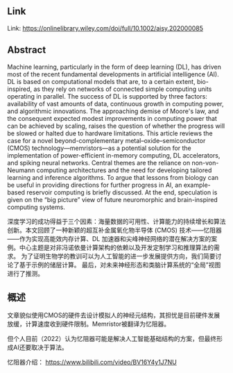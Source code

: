## Link
Link: https://onlinelibrary.wiley.com/doi/full/10.1002/aisy.202000085

## Abstract
Machine learning, particularly in the form of deep learning (DL), has driven most of the recent fundamental developments in artificial intelligence (AI). DL is based on computational models that are, to a certain extent, bio-inspired, as they rely on networks of connected simple computing units operating in parallel. The success of DL is supported by three factors: availability of vast amounts of data, continuous growth in computing power, and algorithmic innovations. The approaching demise of Moore's law, and the consequent expected modest improvements in computing power that can be achieved by scaling, raises the question of whether the progress will be slowed or halted due to hardware limitations. This article reviews the case for a novel beyond-complementary metal–oxide–semiconductor (CMOS) technology—memristors—as a potential solution for the implementation of power-efficient in-memory computing, DL accelerators, and spiking neural networks. Central themes are the reliance on non-von-Neumann computing architectures and the need for developing tailored learning and inference algorithms. To argue that lessons from biology can be useful in providing directions for further progress in AI, an example-based reservoir computing is briefly discussed. At the end, speculation is given on the “big picture” view of future neuromorphic and brain-inspired computing systems.

深度学习的成功得益于三个因素：海量数据的可用性、计算能力的持续增长和算法创新。本文回顾了一种新颖的超互补金属氧化物半导体 (CMOS) 技术——忆阻器——作为实现高能效内存计算、DL 加速器和尖峰神经网络的潜在解决方案的案例。中心主题是对非冯诺依曼计算架构的依赖以及开发定制学习和推理算法的需求。 为了证明生物学的教训可以为人工智能的进一步发展提供方向，我们简要讨论了基于示例的储层计算。 最后，对未来神经形态和类脑计算系统的“全局”视图进行了推测。


## 概述
文章貌似使用CMOS的硬件去设计模拟人的神经元结构，其担忧是目前硬件发展放缓，计算速度收到硬件限制。Memristor被翻译为忆阻器。

但个人目前（2022）认为忆阻器可能是解决人工智能基础结构的方案，但最终形成AI还要取决于算法。

忆阻器介绍：
https://www.bilibili.com/video/BV16Y4y1J7NU